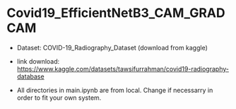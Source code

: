 # Covid19_EfficientNetB3_CAM_GRADCAM

- Dataset: COVID-19_Radiography_Dataset (download from kaggle)
- link download: https://www.kaggle.com/datasets/tawsifurrahman/covid19-radiography-database

- All directories in main.ipynb are from local. Change if necessarry in order to fit your own system. 
